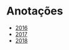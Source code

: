 # Anotações 
      
* [2016](years/2016.md)  
* [2017](years/2017.md)        
* [2018](years/2018.md)        
      
   
      
  
 
 
 
 
 
 
